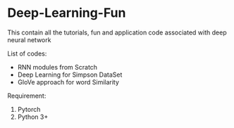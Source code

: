 # Deep-Learning-Fun
This contain all the tutorials, fun and application code associated with deep neural network

List of codes:

* RNN modules from Scratch
* Deep Learning for Simpson DataSet
* GloVe approach for word Similarity

Requirement:
1. Pytorch
2. Python 3+

